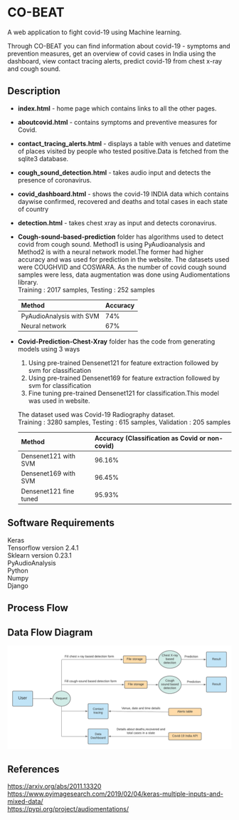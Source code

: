 # CO-BEAT

A web application to fight covid-19 using Machine learning.

Through CO-BEAT you can find information about covid-19 - symptoms and prevention measures, 
get an overview of covid cases in India using the dashboard, view contact tracing alerts, predict covid-19 from chest x-ray and cough sound.

## Description

* **index.html** - home page which contains links to all the other pages.
* **aboutcovid.html** - contains symptoms and preventive measures for Covid.
* **contact_tracing_alerts.html** - displays a table with venues and datetime of places visited by people who tested positive.Data is fetched from the sqlite3 database.
* **cough_sound_detection.html** - takes audio input and detects the presence of coronavirus.
* **covid_dashboard.html** - shows the covid-19 INDIA data which contains daywise confirmed, recovered and deaths and total cases in each state of country
* **detection.html** - takes chest xray as input and detects coronavirus.

* **Cough-sound-based-prediction** folder has algorithms used to detect covid from cough sound.
Method1 is using PyAudioanalysis and Method2 is with a neural network model.The former had higher accuracy and was used for prediction in the website.
The datasets used were COUGHVID and COSWARA. As the number of covid cough sound samples were less, data augmentation was done using Audiomentations library.  
Training : 2017 samples, Testing : 252 samples

    | Method | Accuracy |
    | --- | --- |
    | PyAudioAnalysis with SVM | 74% |
    | Neural network | 67% |  
  
* **Covid-Prediction-Chest-Xray** folder has the code from generating models using 3 ways

    1. Using pre-trained Densenet121 for feature extraction followed by svm for classification
    2. Using pre-trained Densenet169 for feature extraction followed by svm for classification
    3. Fine tuning pre-trained Densenet121 for classification.This model was used in website.

    The dataset used was Covid-19 Radiography dataset.  
    Training : 3280 samples, Testing : 615 samples, Validation : 205 samples

    | Method | Accuracy (Classification as Covid or non-covid) |
    | --- | --- |
    | Densenet121 with SVM | 96.16% |
    | Densenet169 with SVM | 96.45% |
    | Densenet121 fine tuned | 95.93% |  

## Software Requirements

Keras  
Tensorflow version 2.4.1  
Sklearn version 0.23.1  
PyAudioAnalysis  
Python  
Numpy  
Django  

## Process Flow

## Data Flow Diagram
![Screenshot](Flowcharts/dataflow_diagram.png)

## References

https://arxiv.org/abs/2011.13320  
https://www.pyimagesearch.com/2019/02/04/keras-multiple-inputs-and-mixed-data/  
https://pypi.org/project/audiomentations/  



